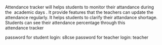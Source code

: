 Attendance tracker will helps students to monitor their  attandance during the  academic days .
It provide features that the teachers can update the attendance regularly. It helps  students to clarify  their attandance shortage.
Students can see their attendance percentage through this attendance tracker

password for student login: s8cse
password for teacher login: teacher
